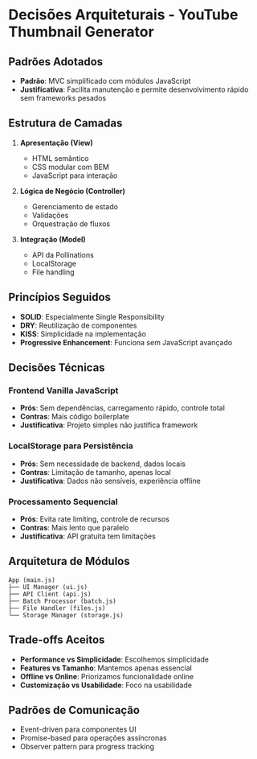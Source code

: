 # Decisões Arquiteturais - YouTube Thumbnail Generator

## Padrões Adotados
- **Padrão**: MVC simplificado com módulos JavaScript
- **Justificativa**: Facilita manutenção e permite desenvolvimento rápido sem frameworks pesados

## Estrutura de Camadas

1. **Apresentação (View)**
   - HTML semântico
   - CSS modular com BEM
   - JavaScript para interação

2. **Lógica de Negócio (Controller)**
   - Gerenciamento de estado
   - Validações
   - Orquestração de fluxos

3. **Integração (Model)**
   - API da Pollinations
   - LocalStorage
   - File handling

## Princípios Seguidos
- **SOLID**: Especialmente Single Responsibility
- **DRY**: Reutilização de componentes
- **KISS**: Simplicidade na implementação
- **Progressive Enhancement**: Funciona sem JavaScript avançado

## Decisões Técnicas

### Frontend Vanilla JavaScript
- **Prós**: Sem dependências, carregamento rápido, controle total
- **Contras**: Mais código boilerplate
- **Justificativa**: Projeto simples não justifica framework

### LocalStorage para Persistência
- **Prós**: Sem necessidade de backend, dados locais
- **Contras**: Limitação de tamanho, apenas local
- **Justificativa**: Dados não sensíveis, experiência offline

### Processamento Sequencial
- **Prós**: Evita rate limiting, controle de recursos
- **Contras**: Mais lento que paralelo
- **Justificativa**: API gratuita tem limitações

## Arquitetura de Módulos

```
App (main.js)
├── UI Manager (ui.js)
├── API Client (api.js)
├── Batch Processor (batch.js)
├── File Handler (files.js)
└── Storage Manager (storage.js)
```

## Trade-offs Aceitos

- **Performance vs Simplicidade**: Escolhemos simplicidade
- **Features vs Tamanho**: Mantemos apenas essencial
- **Offline vs Online**: Priorizamos funcionalidade online
- **Customização vs Usabilidade**: Foco na usabilidade

## Padrões de Comunicação
- Event-driven para componentes UI
- Promise-based para operações assíncronas
- Observer pattern para progress tracking